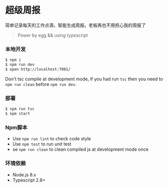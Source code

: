 # 超级周报
简单记录每天的工作点滴，智能生成周报。老板再也不用担心我的周报了

> Power by egg && using typescript

### 本地开发

```bash
$ npm i
$ npm run dev
$ open http://localhost:7001/
```

Don't tsc compile at development mode, if you had run `tsc` then you need to `npm run clean` before `npm run dev`.

### 部署

```bash
$ npm run tsc
$ npm start
```

### Npm脚本

- Use `npm run lint` to check code style
- Use `npm test` to run unit test
- se `npm run clean` to clean compiled js at development mode once

### 环境依赖

- Node.js 8.x
- Typescript 2.8+






